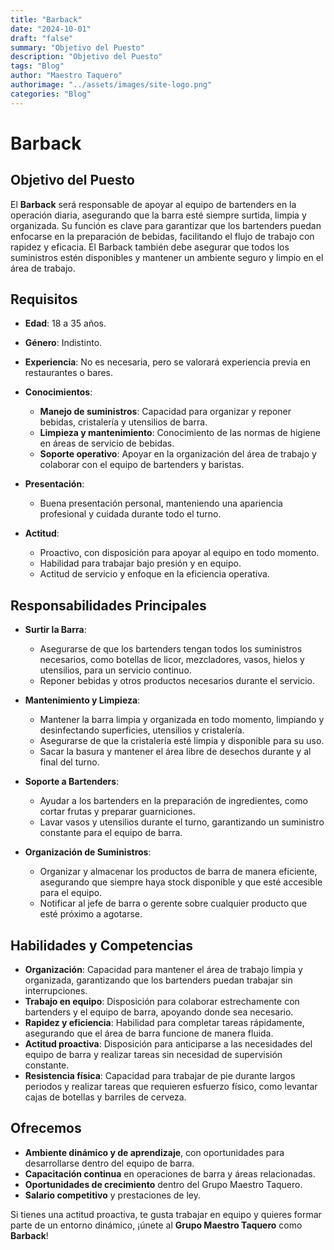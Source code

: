 ```yaml
---
title: "Barback"
date: "2024-10-01"
draft: "false"
summary: "Objetivo del Puesto"
description: "Objetivo del Puesto"
tags: "Blog"
author: "Maestro Taquero"
authorimage: "../assets/images/site-logo.png"
categories: "Blog"
---
```

# Barback

## Objetivo del Puesto

El **Barback** será responsable de apoyar al equipo de bartenders en la operación diaria, asegurando que la barra esté siempre surtida, limpia y organizada. Su función es clave para garantizar que los bartenders puedan enfocarse en la preparación de bebidas, facilitando el flujo de trabajo con rapidez y eficacia. El Barback también debe asegurar que todos los suministros estén disponibles y mantener un ambiente seguro y limpio en el área de trabajo.

## Requisitos

- **Edad**: 18 a 35 años.
- **Género**: Indistinto.
- **Experiencia**: No es necesaria, pero se valorará experiencia previa en restaurantes o bares.
- **Conocimientos**:
  - **Manejo de suministros**: Capacidad para organizar y reponer bebidas, cristalería y utensilios de barra.
  - **Limpieza y mantenimiento**: Conocimiento de las normas de higiene en áreas de servicio de bebidas.
  - **Soporte operativo**: Apoyar en la organización del área de trabajo y colaborar con el equipo de bartenders y baristas.

- **Presentación**:
  - Buena presentación personal, manteniendo una apariencia profesional y cuidada durante todo el turno.
  
- **Actitud**:
  - Proactivo, con disposición para apoyar al equipo en todo momento.
  - Habilidad para trabajar bajo presión y en equipo.
  - Actitud de servicio y enfoque en la eficiencia operativa.

## Responsabilidades Principales

- **Surtir la Barra**:
  - Asegurarse de que los bartenders tengan todos los suministros necesarios, como botellas de licor, mezcladores, vasos, hielos y utensilios, para un servicio continuo.
  - Reponer bebidas y otros productos necesarios durante el servicio.
  
- **Mantenimiento y Limpieza**:
  - Mantener la barra limpia y organizada en todo momento, limpiando y desinfectando superficies, utensilios y cristalería.
  - Asegurarse de que la cristalería esté limpia y disponible para su uso.
  - Sacar la basura y mantener el área libre de desechos durante y al final del turno.

- **Soporte a Bartenders**:
  - Ayudar a los bartenders en la preparación de ingredientes, como cortar frutas y preparar guarniciones.
  - Lavar vasos y utensilios durante el turno, garantizando un suministro constante para el equipo de barra.

- **Organización de Suministros**:
  - Organizar y almacenar los productos de barra de manera eficiente, asegurando que siempre haya stock disponible y que esté accesible para el equipo.
  - Notificar al jefe de barra o gerente sobre cualquier producto que esté próximo a agotarse.

## Habilidades y Competencias

- **Organización**: Capacidad para mantener el área de trabajo limpia y organizada, garantizando que los bartenders puedan trabajar sin interrupciones.
- **Trabajo en equipo**: Disposición para colaborar estrechamente con bartenders y el equipo de barra, apoyando donde sea necesario.
- **Rapidez y eficiencia**: Habilidad para completar tareas rápidamente, asegurando que el área de barra funcione de manera fluida.
- **Actitud proactiva**: Disposición para anticiparse a las necesidades del equipo de barra y realizar tareas sin necesidad de supervisión constante.
- **Resistencia física**: Capacidad para trabajar de pie durante largos periodos y realizar tareas que requieren esfuerzo físico, como levantar cajas de botellas y barriles de cerveza.

## Ofrecemos

- **Ambiente dinámico y de aprendizaje**, con oportunidades para desarrollarse dentro del equipo de barra.
- **Capacitación continua** en operaciones de barra y áreas relacionadas.
- **Oportunidades de crecimiento** dentro del Grupo Maestro Taquero.
- **Salario competitivo** y prestaciones de ley.

Si tienes una actitud proactiva, te gusta trabajar en equipo y quieres formar parte de un entorno dinámico, ¡únete al **Grupo Maestro Taquero** como **Barback**!